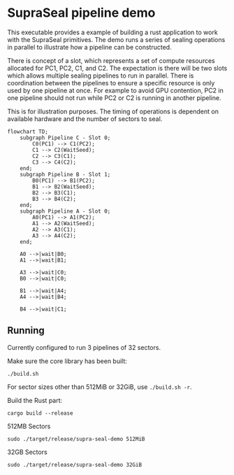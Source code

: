 # SupraSeal pipeline demo

This executable provides a example of building a rust application to work with the SupraSeal primitives. The demo runs a series of sealing operations in parallel to illustrate how a pipeline can be constructed.

There is concept of a slot, which represents a set of compute resources allocated for PC1, PC2, C1, and C2. The expectation is there will be two slots which allows multiple sealing pipelines to run in parallel. There is coordination between the pipelines to ensure a specific resource is only used by one pipeline at once. For example to avoid GPU contention, PC2 in one pipeline should not run while PC2 or C2 is running in another pipeline. 

This is for illustration purposes. The timing of operations is dependent on available hardware and the number of sectors to seal.

```mermaid
flowchart TD;
    subgraph Pipeline C - Slot 0;
        C0(PC1) --> C1(PC2);
        C1 --> C2(WaitSeed);
        C2 --> C3(C1);
        C3 --> C4(C2);
    end;
    subgraph Pipeline B - Slot 1;
        B0(PC1) --> B1(PC2);
        B1 --> B2(WaitSeed);
        B2 --> B3(C1);
        B3 --> B4(C2);
    end;
    subgraph Pipeline A - Slot 0;
        A0(PC1) --> A1(PC2);
        A1 --> A2(WaitSeed);
        A2 --> A3(C1);
        A3 --> A4(C2);
    end;
   
    A0 -->|wait|B0;
    A1 -->|wait|B1;

    A3 -->|wait|C0;
    B0 -->|wait|C0;

    B1 -->|wait|A4;
    A4 -->|wait|B4;

    B4 -->|wait|C1;
```

## Running

Currently configured to run 3 pipelines of 32 sectors.

Make sure the core library has been built:
```
./build.sh
```

For sector sizes other than 512MiB or 32GiB, use `./build.sh -r`.

Build the Rust part:
```
cargo build --release
```

512MB Sectors
```
sudo ./target/release/supra-seal-demo 512MiB
```

32GB Sectors
```
sudo ./target/release/supra-seal-demo 32GiB
```
